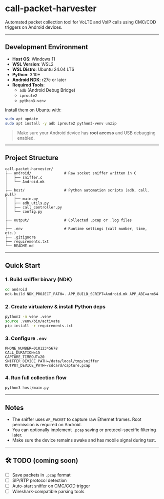 # call-packet-harvester
Automated packet collection tool for VoLTE and VoIP calls using CMC/COD triggers on Android devices.

---

## Development Environment

- **Host OS**: Windows 11  
- **WSL Version**: WSL2  
- **WSL Distro**: Ubuntu 24.04 LTS  
- **Python**: 3.10+  
- **Android NDK**: r27c or later 
- **Required Tools**:
  - `adb` (Android Debug Bridge)
  - `iproute2`
  - `python3-venv`

Install them on Ubuntu with:

```bash
sudo apt update
sudo apt install -y adb iproute2 python3-venv unzip
```

> Make sure your Android device has **root access** and USB debugging enabled.

---

## Project Structure

```
call-packet-harvester/
├── android/               # Raw socket sniffer written in C
│   ├── sniffer.c
│   └── Android.mk
│
├── host/                  # Python automation scripts (adb, call, pull)
│   ├── main.py
│   ├── adb_utils.py
│   ├── call_controller.py
│   └── config.py
│
├── output/                # Collected .pcap or .log files
│
├── .env                   # Runtime settings (call number, time, etc.)
├── .gitignore
├── requirements.txt
└── README.md
```

---

## Quick Start

### 1. Build sniffer binary (NDK)

```bash
cd android
ndk-build NDK_PROJECT_PATH=. APP_BUILD_SCRIPT=Android.mk APP_ABI=arm64-v8a
```

### 2. Create virtualenv & install Python deps

```bash
python3 -m venv .venv
source .venv/bin/activate
pip install -r requirements.txt
```

### 3. Configure `.env`

```env
PHONE_NUMBER=01012345678
CALL_DURATION=15
CAPTURE_TIMEOUT=20
SNIFFER_DEVICE_PATH=/data/local/tmp/sniffer
OUTPUT_DEVICE_PATH=/sdcard/capture.pcap
```

### 4. Run full collection flow

```bash
python3 host/main.py
```

---

## Notes

- The sniffer uses `AF_PACKET` to capture raw Ethernet frames. Root permission is required on Android.
- You can optionally implement `.pcap` saving or protocol-specific filtering later.
- Make sure the device remains awake and has mobile signal during test.

---

## 🛠️ TODO (coming soon)

- [ ] Save packets in `.pcap` format
- [ ] SIP/RTP protocol detection
- [ ] Auto-start sniffer on CMC/COD trigger
- [ ] Wireshark-compatible parsing tools
```

